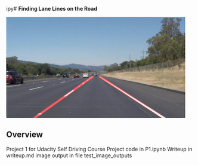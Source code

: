 ipy# **Finding Lane Lines on the Road** 

<img src="examples/laneLines_thirdPass.jpg" width="480" alt="Combined Image" />

Overview
---
Project 1 for Udacity Self Driving Course
Project code in P1.ipynb
Writeup in writeup.md
image output in file test_image_outputs
